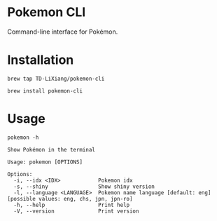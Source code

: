 # Pokemon CLI
Command-line interface for Pokémon.

# Installation

```
brew tap TD-LiXiang/pokemon-cli

brew install pokemon-cli
```

# Usage
```
pokemon -h

Show Pokémon in the terminal

Usage: pokemon [OPTIONS]

Options:
  -i, --idx <IDX>            Pokemon idx
  -s, --shiny                Show shiny version
  -l, --language <LANGUAGE>  Pokemon name language [default: eng] [possible values: eng, chs, jpn, jpn-ro]
  -h, --help                 Print help
  -V, --version              Print version
```
